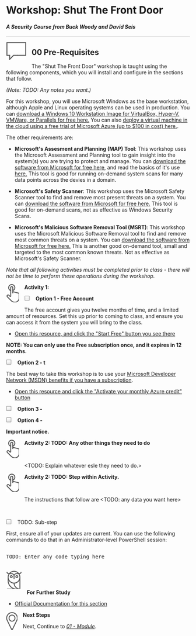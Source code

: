 # Workshop: Shut The Front Door

#### <i>A Security Course from Buck Woody and David Seis</i>

<p style="border-bottom: 1px solid lightgrey;"></p>

<img style="float: left; margin: 0px 15px 15px 0px;" src="../graphics/textbubble.png"> <h2>00 Pre-Requisites</h2>

The "Shut The Front Door" workshop is taught using the following components, which you will install and configure in the sections that follow. 

*(Note: TODO: Any notes you want.)*

For this workshop, you will use Microsoft Windows as the base workstation, although Apple and Linux operating systems can be used in production. You can <a href="https://developer.microsoft.com/en-us/windows/downloads/virtual-machines" target="_blank">download a Windows 10 Workstation Image for VirtualBox, Hyper-V, VMWare, or Parallels for free here.</a> 
You can also <a href="https://azure.microsoft.com/en-us/free/cloud-services/search/?OCID=AID2100131_SEM_871a915e0cc5136508d3f19ece00850b:G:s&ef_id=871a915e0cc5136508d3f19ece00850b:G:s&msclkid=871a915e0cc5136508d3f19ece00850b" target="_blank">deploy a virtual machine in the cloud using a free trial of Microsoft Azure (up to $100 in cost) here.</a>. 

The other requirements are:

- **Microsoft's Assesment and Planning (MAP) Tool**: This workshop uses the Microsoft Assessment and Planning tool to gain insight into the system(s) you are trying to protect and manage. You can <a href="https://www.microsoft.com/en-us/download/details.aspx?id=7826" target="_blank">download the software from Microsoft for free here,</a> and read the basics of it's use <a href="https://social.technet.microsoft.com/wiki/contents/articles/1640.microsoft-assessment-and-planning-map-toolkit-getting-started.aspx#GSG" target="_blank">here.</a> This tool is good for running on-demand system scans for many data points across the devies in a domain.

- **Microsoft's Safety Scanner**: This workshop uses the Microsoft Safety Scanner tool to find and remove most present threats on a system. You can <a href="https://www.microsoft.com/en-us/download/details.aspx?id=9905" target="_blank">download the software from Microsoft for free here.</a> This tool is good for on-demand scans, not as effective as Windows Security Scans.

- **Microsoft's Malicious Software Removal Tool (MSRT)**: This workshop uses the Microsoft Malicious Software Removal tool to find and remove most common threats on a system. You can <a href="https://docs.microsoft.com/en-us/windows/security/threat-protection/intelligence/safety-scanner-download" target="_blank">download the software from Microsoft for free here.</a> This is another good on-demand tool, small and targeted to the most common known threats. Not as effective as Microsoft's Safety Scanner.

*Note that all following activities must be completed prior to class - there will not be time to perform these operations during the workshop.*

<p><img style="float: left; margin: 0px 15px 15px 0px;" src="../graphics/point1.png"><b>Activity 1: </b></p>

<p><img style="float: left; margin: 0px 15px 15px 0px;" src="../graphics/checkbox.png"><b>Option 1 - Free Account</b></p>

The free account gives you twelve months of time, and a limited amount of resources. Set this up prior to coming to class, and ensure you can access it from the system you will bring to the class.

- [Open this resource, and click the "Start Free" button you see there](https://azure.microsoft.com/en-us/free/)

**NOTE: You can only use the Free subscription once, and it expires in 12 months.**

<p><img style="float: left; margin: 0px 15px 15px 0px;" src="../graphics/checkbox.png"><b>Option 2 - t</b></p>

The best way to take this workshop is to use your [Microsoft Developer Network (MSDN) benefits if you have a subscription](https://marketplace.visualstudio.com/subscriptions).

- [Open this resource and click the "Activate your monthly Azure credit" button](https://azure.microsoft.com/en-us/pricing/member-offers/credit-for-visual-studio-subscribers/)

<p><img style="float: left; margin: 0px 15px 15px 0px;" src="../graphics/checkbox.png"><b>Option 3 - </b></p>

<p><img style="float: left; margin: 0px 15px 15px 0px;" src="../graphics/checkbox.png"><b>Option 4 - </b></p>


**Important notice.**

<p><img style="float: left; margin: 0px 15px 15px 0px;" src="../graphics/point1.png"><b>Activity 2: TODO: Any other things they need to do</b></p>
<br>

<TODO: Explain whatever esle they need to do.>

<p><img style="float: left; margin: 0px 15px 15px 0px;" src="../graphics/point1.png"><b>Activity 2: TODO: Step within Activity.</b></p>
<br>

The instructions that follow are <TODO: any data you want here>

<br>

<p><img style="float: left; margin: 0px 15px 15px 0px;" src="../graphics/checkbox.png">TODO: Sub-step<p>

First, ensure all of your updates are current. You can use the following commands to do that in an Administrator-level PowerShell session:

<pre>

TODO: Enter any code typing here

</pre>

<p><img style="margin: 0px 15px 15px 0px;" src="../graphics/owl.png"><b>For Further Study</b></p>
<ul>
    <li><a href="url" target="_blank">Official Documentation for this section</a></li>
</ul>

<p><img style="float: left; margin: 0px 15px 15px 0px;" src="../graphics/geopin.png"><b >Next Steps</b></p>

Next, Continue to <a href="url" target="_blank"><i> 01 - Module</i></a>.
